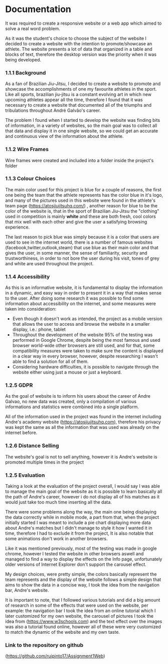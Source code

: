 # Documentation

It was required to create a responsive website or a web app which aimed to solve a real word problem.

As it was the student's choice to choose the subject of the website I decided to create a website with the
intention to promote/showcase an athlete. The website presents a lot of data that organized in a table and blocks of text, therefore the desktop version was the priority when it was being developed.


### 1.1.1 Background

As a fan of Brazilian Jiu-Jitsu, I decided to create a website to promote and showcase the accomplishments of one my favourite athletes in the sport.
Like all sports, brazilian jiu-jitsu is a constant evolving art in which new upcoming athletes appear all the time, therefore
I found that it was necessary to create a website that documented all of the triumphs and tribulations throughout André Galvão's career.

The problem I found when I started to develop the website was finding bits of information, in a variety of websites, so the main goal was to collect all that data and display it in one single website, so we could get an accurate and continuous view of the information about the athlete.

### 1.1.2 Wire Frames

Wire frames were created and included into a folder inside the project's folder

### 1.1.3 Colour Choices

The main color used for this project is blue for a couple of reasons, the first one being the team that the athlete represents has the color blue in it's logo, and many of the pictures used in this website were found in the athlete's team page (https://atosjiujitsuhq.com/) , another reason for blue to be the color of the website is, that in the sport of Brazilian Jiu-Jitsu the "clothing" used in competition is mainly **white** and these are both fresh, cool colors that mix well with each other and give the user a satisfying browsing experience.

The last reason to pick blue was simply because it is a color that users are used to see in the internet world, there is a number of famous websites (facebook,twitter,outlook,steam) that use blue as their main color and that gives the user, in some manner, the sense of familiarity, security and trustworthiness, in order to not bore the user during his visit, tones of grey and white are used throughout the project.

### 1.1.4 Accessibility

As this is an informative website, it is fundamental to display the information in a dynamic, and easy way in order to present it in a way that makes sense to the user.
After doing some research it was possible to find some information about accessibility on the internet, and some measures were taken into consideration:

- Even though it doesn't work as intended, the project as a mobile version that allows the user to access and browse the website in a smaller display, i.e.: phone, tablet
- Throughout the development of the website 95% of the testing was performed in Google Chrome, despite being the most famous and used browser world-wide other browsers are still used,
and for that, some compatibility measures were taken to make sure the content is displayed in a clear way in every browser, however, despite researching I wasn't able to find a solution for all of them.
- Considering hardware difficulties, it is possible to navigate through the website either using just a mouse or just a keyboard.

### 1.2.5 GDPR

As the goal of website is to inform his users about the career of Andre Galvao, no new data was created, only a compilation of various informations and statistics were combined into a single platform.

All of the information used in the project was found in the internet including Andre's academy website (https://atosjiujitsuhq.com), therefore his privacy was kept the same as all the information that was used was already on the internet before.

### 1.2.6 Distance Selling

The website's goal is not to sell anything, however it is Andre's website is promoted multiple times in the project

### 1.2.5 Evaluation

Taking a look at the evaluation of the project overall, I would say I was able to manage the main goal of the website as it is possible to learn basically all the path of Andre's career, however i do not display all of his matches as it would just take too much time inserting all the data.

There were some problems along the way, the main one being displaying the data correctly while in mobile mode, a part from that, when the project initially started I was meant to include a pie chart displaying more data about Andre's matches but I didn't manage to style it how I wanted it in time, therefore I had to exclude it from the project,  It is also notable that some animations don't work in another browsers.

Like it was mentioned previously, most of the testing was made in google chrome, however I tested the website in other browsers aswell and managed to find a way to display the effects on the Info page, unfortunately older versions of Internet Explorer don't support the carousel effect.

My design choices, were pretty simple, the colors basically represent the team represents and the display of the website follows a simple design that aims to show the data in a concise way, I took the idea from the navigation bar, Andre's website.

It is important to note, that I followed various tutorials and did a big amount of research in some of the effects that were used on the website, per example: the navigation bar I took the idea from an online tutorial which I later customized for my own website, the carousel of pictures I took the idea from (https://www.w3schools.com) and the text effect over the images was also a tutorial found online, however all of these were very customized to match the dynamic of the website and my own taste.

### Link to the repository on github

(https://github.com/ruipinto17/Assignment1Web)